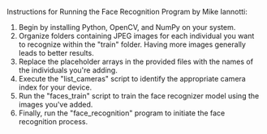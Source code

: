 Instructions for Running the Face Recognition Program by Mike Iannotti:

1. Begin by installing Python, OpenCV, and NumPy on your system.
2. Organize folders containing JPEG images for each individual you want to recognize within the "train" folder. Having more images generally leads to better results.
3. Replace the placeholder arrays in the provided files with the names of the individuals you're adding.
4. Execute the "list_cameras" script to identify the appropriate camera index for your device.
5. Run the "faces_train" script to train the face recognizer model using the images you've added.
6. Finally, run the "face_recognition" program to initiate the face recognition process.

